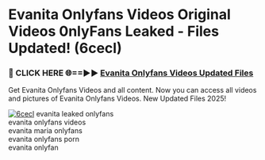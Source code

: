 # Evanita Onlyfans Videos Original Videos 0nlyFans Leaked - Files Updated! (6cecl)

<h3>🔴 CLICK HERE 🌐==►► <a href="https://tinyurl.com/2jnfzry5" rel="nofollow">Evanita Onlyfans Videos Updated Files</a></h3>

Get Evanita Onlyfans Videos and all content. Now you can access all videos and pictures of Evanita Onlyfans Videos. New Updated Files 2025!

[![6cecl](https://i.imgur.com/GyGTBgg.gif)](https://tinyurl.com/2jnfzry5)
evanita leaked onlyfans<br>
evanita onlyfans videos<br>
evanita maria onlyfans<br>
evanita onlyfans porn<br>
evanita onlyfan